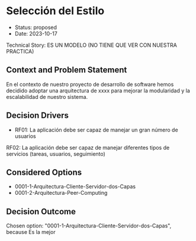 # Selección del Estilo

* Status: proposed
* Date: 2023-10-17

Technical Story: ES UN MODELO (NO TIENE QUE VER CON NUESTRA PRACTICA)

## Context and Problem Statement

En el contexto de nuestro proyecto de desarrollo de software hemos decidido adoptar una arquitectura de xxxx para mejorar la modularidad y la escalabilidad de nuestro sistema.

## Decision Drivers

* RF01: La aplicación debe ser capaz de manejar un gran número de usuarios

RF02: La aplicación debe ser capaz de manejar diferentes tipos de servicios (tareas, usuarios, seguimiento)

## Considered Options

* 0001-1-Arquitectura-Cliente-Servidor-dos-Capas
* 0001-2-Arquitectura-Peer-Computing

## Decision Outcome

Chosen option: "0001-1-Arquitectura-Cliente-Servidor-dos-Capas", because Es la mejor
